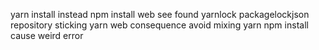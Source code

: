 yarn install instead npm install web see found yarnlock packagelockjson repository sticking yarn web consequence avoid mixing yarn npm install cause weird error